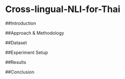 # Cross-lingual-NLI-for-Thai

##Introduction

##Approach & Methodology

##Dataset

##Experiment Setup

##Results

##Conclusion